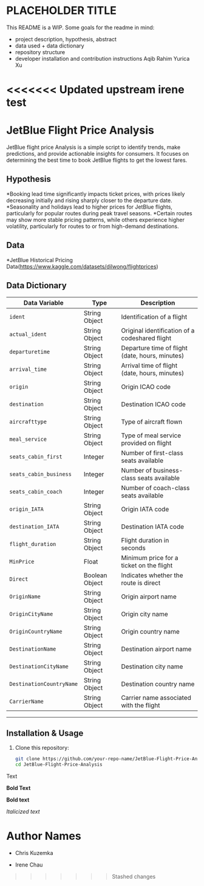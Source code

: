 # PLACEHOLDER TITLE

This README is a WIP. Some goals for the readme in mind:

- project description, hypothesis, abstract
- data used + data dictionary
- repository structure
- developer installation and contribution instructions
Aqib Rahim
Yurica Xu

<<<<<<< Updated upstream
irene test
=======


# JetBlue Flight Price Analysis
JetBlue flight price Analysis is a simple script to identify trends, make predictions, and provide actionable insights for consumers. It focuses on determining the best time to book JetBlue flights to get the lowest fares.
## Hypothesis
*Booking lead time significantly impacts ticket prices, with prices likely decreasing initially and rising sharply closer to the departure date.
*Seasonality and holidays lead to higher prices for JetBlue flights, particularly for popular routes during peak travel seasons.
*Certain routes may show more stable pricing patterns, while others experience higher volatility, particularly for routes to or from high-demand destinations.
## Data
*JetBlue Historical Pricing Data(https://www.kaggle.com/datasets/dilwong/flightprices)

## Data Dictionary

| **Data Variable**          | **Type**          | **Description**                               |
|-----------------------------|-------------------|-----------------------------------------------|
| `ident`                    | String Object     | Identification of a flight                   |
| `actual_ident`             | String Object     | Original identification of a codeshared flight |
| `departuretime`            | String Object     | Departure time of flight (date, hours, minutes) |
| `arrival_time`             | String Object     | Arrival time of flight (date, hours, minutes) |
| `origin`                   | String Object     | Origin ICAO code                              |
| `destination`              | String Object     | Destination ICAO code                         |
| `aircrafttype`             | String Object     | Type of aircraft flown                        |
| `meal_service`             | String Object     | Type of meal service provided on flight       |
| `seats_cabin_first`        | Integer           | Number of first-class seats available         |
| `seats_cabin_business`     | Integer           | Number of business-class seats available      |
| `seats_cabin_coach`        | Integer           | Number of coach-class seats available         |
| `origin_IATA`              | String Object     | Origin IATA code                              |
| `destination_IATA`         | String Object     | Destination IATA code                         |
| `flight_duration`          | String Object     | Flight duration in seconds                    |
| `MinPrice`                 | Float             | Minimum price for a ticket on the flight      |
| `Direct`                   | Boolean Object    | Indicates whether the route is direct         |
| `OriginName`               | String Object     | Origin airport name                           |
| `OriginCityName`           | String Object     | Origin city name                              |
| `OriginCountryName`        | String Object     | Origin country name                           |
| `DestinationName`          | String Object     | Destination airport name                      |
| `DestinationCityName`      | String Object     | Destination city name                         |
| `DestinationCountryName`   | String Object     | Destination country name                      |
| `CarrierName`              | String Object     | Carrier name associated with the flight       |

---

## Installation & Usage

1. Clone this repository:
   ```bash
   git clone https://github.com/your-repo-name/JetBlue-Flight-Price-Analysis.git
   cd JetBlue-Flight-Price-Analysis

Text

**Bold Text**

__Bold text__

*Italicized text*

# Author Names

- Chris Kuzemka

- Irene Chau
>>>>>>> Stashed changes
